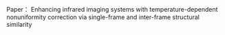 
Paper： Enhancing infrared imaging systems with temperature-dependent nonuniformity correction via single-frame and inter-frame structural similarity
